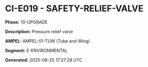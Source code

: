 # CI-E019 - SAFETY-RELIEF-VALVE

**Phase:** 10-UPGRADE

**Description:** Pressure relief valve

**AMPEL:** AMPEL-01-TUW (Tube and Wing)

**Segment:** E-ENVIRONMENTAL

**Generated:** 2025-08-25 17:27:29 UTC
